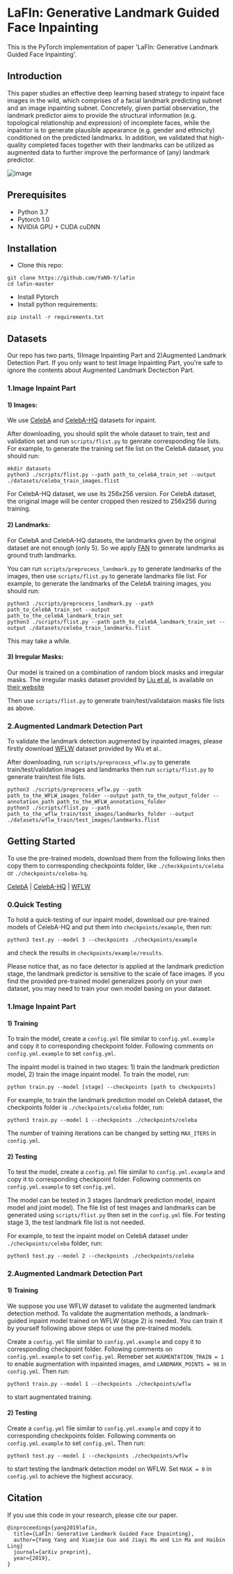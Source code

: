 LaFIn: Generative Landmark Guided Face Inpainting
=================================
This is the PyTorch implementation of paper 'LaFIn: Generative Landmark Guided Face Inpainting'.

Introduction
---------------------------------
This paper studies an effective deep learning based strategy to inpaint face images in the wild, which comprises of a facial landmark predicting subnet and an image inpainting subnet. Concretely, given partial observation, the landmark predictor aims to provide the structural information (e.g. topological relationship and expression) of incomplete faces, while the inpaintor is to generate plausible appearance (e.g. gender and ethnicity) conditioned on the predicted landmarks. In
addition, we validated that high-quality completed faces together with their landmarks can be utilized as augmented data to further improve the performance of (any) landmark predictor.

![image](lafin.png)

Prerequisites
---------------------------------
* Python 3.7
* Pytorch 1.0
* NVIDIA GPU + CUDA cuDNN

Installation
---------------------------------
* Clone this repo:
```
git clone https://github.com/YaN9-Y/lafin
cd lafin-master
```
* Install Pytorch
* Install python requirements:
```
pip install -r requirements.txt
```

Datasets
---------------------------------
Our repo has two parts, 1)Image Inpainting Part and 2)Augmented Landmark Detection Part. If you only want to test Image Inpainting Part, you're safe to ignore the contents about Augmented Landmark Dectection Part.
### 1.Image Inpaint Part
#### 1) Images: 
We use [CelebA](http://mmlab.ie.cuhk.edu.hk/projects/CelebA.html) and [CelebA-HQ](https://github.com/tkarras/progressive_growing_of_gans) datasets for inpaint. 

After downloading, you should split the whole dataset to train, test and validation set and run `scripts/flist.py` to genrate corresponding file lists. For example, to generate the training set file list on the CelebA dataset, you should run:
```
mkdir datasets
python3 ./scripts/flist.py --path path_to_celebA_train_set --output ./datasets/celeba_train_images.flist
```

For CelebA-HQ dataset, we use its 256x256 version. For CelebA dataset, the original image will be center cropped then resized to 256x256 during training.

#### 2) Landmarks:
For CelebA and CelebA-HQ datasets, the landmarks given by the original dataset are not enough (only 5). So we apply [FAN](https://github.com/1adrianb/face-alignment) to generate landmarks as ground truth landmarks.

You can run `scripts/preprocess_landmark.py` to generate landmarks of the images, then use `scripts/flist.py` to generate landmarks file list. For example, to generate the landmarks of the CelebA training images, you should run:
```
python3 ./scripts/preprocess_landmark.py --path path_to_CelebA_train_set --output path_to_the_celebA_landmark_train_set
python3 ./scripts/flist.py --path path_to_celebA_landmark_train_set --output ./datasets/celeba_train_landmarks.flist
```
This may take a while.

#### 3) Irregular Masks:
Our model is trained on a combination of random block masks and irregular masks. The irregular masks dataset provided by [Liu et al.](https://arxiv.org/abs/1804.07723) is available on [their website](http://masc.cs.gmu.edu/wiki/partialconv)

Then use `scripts/flist.py` to generate train/test/validataion masks file lists as above.

### 2.Augmented Landmark Detection Part
To validate the landmark detection augmented by inpainted images, please firstly download [WFLW](https://wywu.github.io/projects/LAB/WFLW.html) dataset provided by Wu et al.. 

After downloading, run `scripts/preprocess_wflw.py` to generate train/test/validation images and landmarks then run `scripts/flist.py` to generate train/test file lists.
```
python3 ./scripts/preprocess_wflw.py --path  path_to_the_WFLW_images_folder --output path_to_the_output_folder --annotation_path path_to_the_WFLW_annotations_folder
python3 ./scripts/flist.py --path path_to_the_wflw_train/test_images/landmarks_folder --output ./datasets/wflw_train/test_images/landmarks.flist 
```

Getting Started
--------------------------
To use the pre-trained models, download them from the following links then copy them to corresponding checkpoints folder, like `./checkkpoints/celeba` or `./checkpoints/celeba-hq`.

[CelebA](https://drive.google.com/open?id=1lGFEbxbtZwpPA9JXF-bhv12Tdi9Zt08G) | [CelebA-HQ](https://drive.google.com/open?id=1Xwljrct3k75_ModHCkwcNjJk3Fsvv-ra) | [WFLW](https://drive.google.com/open?id=1I2MzHre1U3wqTu5ZmGD36OiXPaNqlOKb)

### 0.Quick Testing
To hold a quick-testing of our inpaint model, download our pre-trained models of CelebA-HQ and put them into `checkpoints/example`, then run:
```
python3 test.py --model 3 --checkpoints ./checkpoints/example
```
and check the results in `checkpoints/example/results`.

Please notice that, as no face detector is applied at the landmark prediction stage, the landmark predictor is sensitive to the scale of face images. If you find the provided pre-trained model generalizes poorly on your own dataset, you may need to train your own model basing on your dataset.

### 1.Image Inpaint Part
#### 1) Training 
To train the model, create a `config.yml` file similar to `config.yml.example` and copy it to corresponding checkpoint folder. Following comments on `config.yml.example` to set `config.yml`.

The inpaint model is trained in two stages: 1) train the landmark prediction model, 2) train the image inpaint model. To train the model, run:

```
python train.py --model [stage] --checkpoints [path to checkpoints]
``` 

For example, to train the landmark prediction model on CelebA dataset, the checkpoints folder is `./checkpoints/celeba` folder, run:

```
python3 train.py --model 1 --checkpoints ./checkpoints/celeba
```

The number of training iterations can be changed by setting `MAX_ITERS` in `config.yml`.

#### 2) Testing
To test the model, create a `config.yml` file similar to `config.yml.example` and copy it to corresponding checkpoint folder. Following comments on `config.yml.example` to set `config.yml`.


The model can be tested in 3 stages (landmark prediction model, inpaint model and joint model).
The file list of test images and landmarks can be generated using `scripts/flist.py` then set in the `config.yml` file. For testing stage 3, the test landmark file list is not needed.

For example, to test the inpaint model on CelebA dataset under `./checkpoints/celeba` folder, run:
```
python3 test.py --model 2 --checkpoints ./checkpoints/celeba
```
### 2.Augmented Landmark Detection Part
#### 1) Training
We suppose you use WFLW dataset to validate the augmented landmark detection method.
To validate the augmentation methods, a landmark-guided inpaint model trained on WFLW (stage 2) is needed. You can train it by yourself following above steps or use the pre-trained models.

Create a `config.yml` file similar to `config.yml.example` and copy it to corresponding checkpoint folder. Following comments on `config.yml.example` to set `config.yml`.
Remeber set `AUGMENTATION_TRAIN = 1` to enable augmentation with inpainted images, amd `LANDMARK_POINTS = 98` in `config.yml`.
Then run:
```
python3 train.py --model 1 --checkpoints ./checkpoints/wflw
```
to start augmentated training.

#### 2) Testing
Create a `config.yml` file similar to `config.yml.example` and copy it to corresponding checkpoints folder. Following comments on `config.yml.example` to set `config.yml`.
Then run:
```
python3 test.py --model 1 --checkpoints ./checkpoints/wflw
```
to start testing the landmark detection model on WFLW. Set `MASK = 0` in `config.yml` to achieve the highest accuracy.


Citation
------------------------------------------
If you use this code in your research, please cite our paper.

```
@inproceedings{yang2019lafin,
  title={LaFIn: Generative Landmark Guided Face Inpainting},
  author={Yang Yang and Xiaojie Guo and Jiayi Ma and Lin Ma and Haibin Ling}
  journal={arXiv preprint},
  year={2019},
}
```
